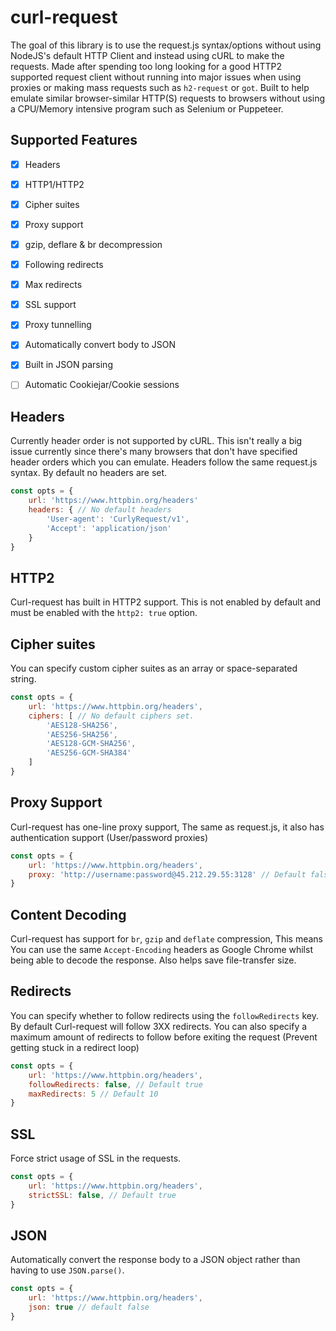 # curl-request

The goal of this library is to use the request.js syntax/options without using NodeJS's default HTTP Client and instead using cURL to make the requests. Made after spending too long looking for a good HTTP2 supported request client without running into major issues when using proxies or making mass requests such as `h2-request` or `got`. Built to help emulate similar browser-similar HTTP(S) requests to browsers without using a CPU/Memory intensive program such as Selenium or Puppeteer.

## Supported Features

- [x] Headers
- [x] HTTP1/HTTP2
- [x] Cipher suites
- [x] Proxy support
- [x] gzip, deflare & br decompression
- [x] Following redirects
- [x] Max redirects
- [x] SSL support
- [x] Proxy tunnelling
- [x] Automatically convert body to JSON
- [x] Built in JSON parsing
- [ ] Automatic Cookiejar/Cookie sessions


## Headers

Currently header order is not supported by cURL. This isn't really a big issue currently since there's many browsers that don't have specified header orders which you can emulate. Headers follow the same request.js syntax. By default no headers are set.

```javascript
const opts = {
    url: 'https://www.httpbin.org/headers'
    headers: { // No default headers
        'User-agent': 'CurlyRequest/v1',
        'Accept': 'application/json'
    }
}
```

## HTTP2

Curl-request has built in HTTP2 support. This is not enabled by default and must be enabled with the `http2: true` option.

## Cipher suites

You can specify custom cipher suites as an array or space-separated string.

```javascript
const opts = {
    url: 'https://www.httpbin.org/headers',
    ciphers: [ // No default ciphers set.
        'AES128-SHA256',
        'AES256-SHA256',
        'AES128-GCM-SHA256',
        'AES256-GCM-SHA384'
    ]
}
```

## Proxy Support

Curl-request has one-line proxy support, The same as request.js, it also has authentication support (User/password proxies)

```javascript
const opts = {
    url: 'https://www.httpbin.org/headers',
    proxy: 'http://username:password@45.212.29.55:3128' // Default false
}
```

## Content Decoding

Curl-request has support for `br`, `gzip` and `deflate` compression, This means You can use the same `Accept-Encoding` headers as Google Chrome whilst being able to decode the response. Also helps save file-transfer size.

## Redirects

You can specify whether to follow redirects using the `followRedirects` key. By default Curl-request will follow 3XX redirects. You can also specify a maximum amount of redirects to follow before exiting the request (Prevent getting stuck in a redirect loop)

```javascript
const opts = {
    url: 'https://www.httpbin.org/headers',
    followRedirects: false, // Default true
    maxRedirects: 5 // Default 10
}
```

## SSL

Force strict usage of SSL in the requests.

```javascript
const opts = {
    url: 'https://www.httpbin.org/headers',
    strictSSL: false, // Default true
}
```

## JSON

Automatically convert the response body to a JSON object rather than having to use `JSON.parse()`.

```javascript
const opts = {
    url: 'https://www.httpbin.org/headers',
    json: true // default false
}
```